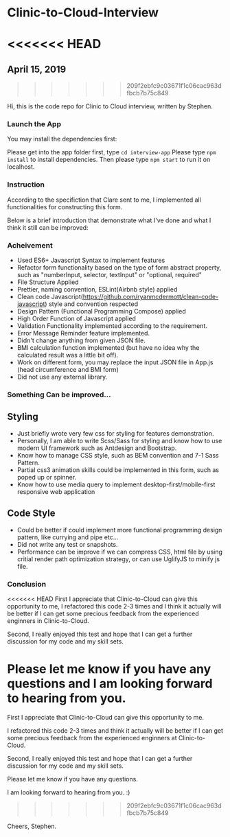 # Clinic-to-Cloud-Interview
<<<<<<< HEAD
=======
## April 15, 2019
>>>>>>> 209f2ebfc9c03671f1c06cac963dfbcb7b75c849

Hi, this is the code repo for Clinic to Cloud interview, written by Stephen.

### Launch the App

You may install the dependencies first:

Please get into the app folder first, type `cd interview-app`
Please type `npm install` to install dependencies.
Then please type `npm start` to run it on localhost.

### Instruction

According to the specifiction that Clare sent to me, I implemented all functionalities for constructing this form.

Below is a brief introduction that demonstrate what I've done and what I think it still can be improved:

### Acheivement

- Used ES6+ Javascript Syntax to implement features
- Refactor form functionality based on the type of form abstract property, such as "numberInput, selector, textInput" or "optional, required"
- File Structure Applied
- Prettier, naming convention, ESLint(Airbnb style) applied
- Clean code Javascript(https://github.com/ryanmcdermott/clean-code-javascript) style and convention respected
- Design Pattern (Functional Programming Compose) applied
- High Order Function of Javascript applied
- Validation Functionality implemented according to the requirement.
- Error Message Reminder feature implemented.
- Didn't change anything from given JSON file.
- BMI calculation function implemented (but have no idea why the calculated result was a little bit off).
- Work on different form, you may replace the input JSON file in App.js (head circumference and BMI form)
- Did not use any external library.

### Something Can be improved...

## Styling

- Just briefly wrote very few css for styling for features demonstration.
- Personally, I am able to write Scss/Sass for styling and know how to use modern UI framework such as Antdesign and Bootstrap.
- Know how to manage CSS style, such as BEM convention and 7-1 Sass Pattern.
- Partial css3 animation skills could be implemented in this form, such as poped up or spinner.
- Know how to use media query to implement desktop-first/mobile-first responsive web application

## Code Style

- Could be better if could implement more functional programming design pattern, like currying and pipe etc...
- Did not write any test or snapshots.
- Performance can be improve if we can compress CSS, html file by using critial render path optimization strategy, or can use UglifyJS to minify js file.

### Conclusion

<<<<<<< HEAD
First I appreciate that Clinic-to-Cloud can give this opportunity to me, I refactored this code 2-3 times and I think it actually will be better if I can get some precious feedback from the experienced enginners in Clinic-to-Cloud.

Second, I really enjoyed this test and hope that I can get a further discussion for my code and my skill sets.

Please let me know if you have any questions and I am looking forward to hearing from you.
=======
First I appreciate that Clinic-to-Cloud can give this opportunity to me.

I refactored this code 2-3 times and think it actually will be better if I can get some precious feedback from the experienced enginners at Clinic-to-Cloud.

Second, I really enjoyed this test and hope that I can get a further discussion for my code and my skill sets.

Please let me know if you have any questions.

I am looking forward to hearing from you. :)
>>>>>>> 209f2ebfc9c03671f1c06cac963dfbcb7b75c849

Cheers,
Stephen.
